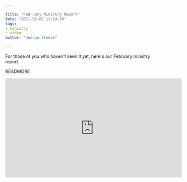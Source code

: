 ```yaml
---

title: "February Ministry Report"
date: "2011-02-05 11:54:30"
tags:
- ministry
- video
author: "Joshua Steele"

---
```


For those of you who haven't seen it yet, here's our February ministry report.

READMORE

<iframe width="560" height="315" src="https://www.youtube.com/embed/Nql1AaBi514" frameborder="0" allowfullscreen></iframe>

